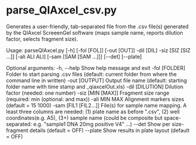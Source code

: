 # parse_QIAxcel_csv.py
Generates a user-friendly, tab-separated file from the .csv file(s) generated by the QIAxcel ScreeenGel software (maps sample name, reports dilution factor, selects fragment size).

Usage: parseQIAxcel.py [-h] [-fol [FOL]] [-out [OUT]] -dil [DIL] -siz
                       [SIZ [SIZ ...]] [-ali ALI ALI] [-sam [SAM [SAM ...]]]
                       [--det] [--plate]

Optional arguments:
  -h, --help            Show help message and exit
  -fol [FOLDER]         Folder to start parsing .csv files (default: current folder from where the command line in written)
  -out [OUTPUT]         Output file name (default: starting folder name with time stamp and _qiaxcelOut.xls)
  -dil [DILUTION]       Dilution factor (needed: one number)
  -siz [MIN [MAX]]      Fragment size range (required: min (optional: and max))
  -ali MIN MAX          Alignment markers sizes (default = 15 1000)
  -sam [FIL1 [FIL2...]] File(s) for sample name mapping. A least three columns are needed: (1) plate name as before ".csv", (2) well coordinates(e.g. A5), (3+) sample name (could be composite but space-separated: e.g. "sample1 DNA 20mg positive V4" ...)
  --det                 Show per size-fragment details (default = OFF)
  --plate               Show results in plate layout (default = OFF)

